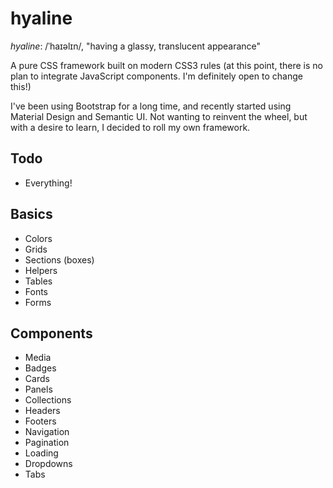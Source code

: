 # hyaline
_hyaline_: /ˈhaɪəlɪn/, "having a glassy, translucent appearance"

A pure CSS framework built on modern CSS3 rules (at this point, there is no plan to
integrate JavaScript components.  I'm definitely open to change this!)

I've been using Bootstrap for a long time, and recently started using Material Design
and Semantic UI.  Not wanting to reinvent the wheel, but with a desire to learn,
I decided to roll my own framework.

## Todo

* Everything!

## Basics

* Colors
* Grids
* Sections (boxes)
* Helpers
* Tables
* Fonts
* Forms

## Components

* Media
* Badges
* Cards
* Panels
* Collections
* Headers
* Footers
* Navigation
* Pagination
* Loading
* Dropdowns
* Tabs